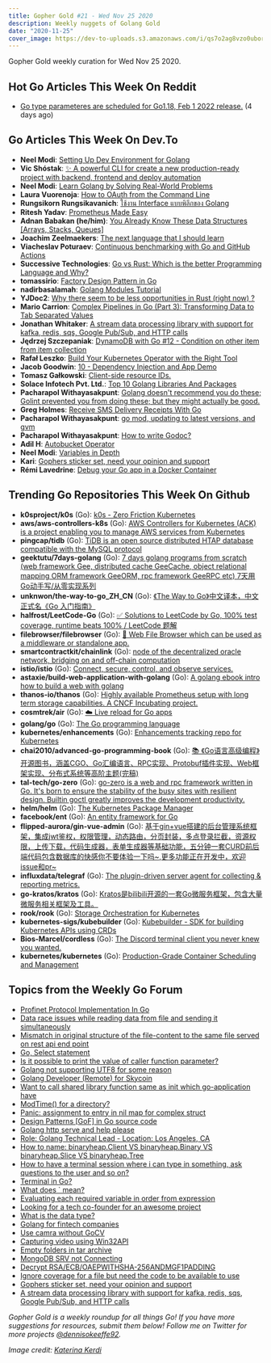 ```yaml
---
title: Gopher Gold #21 - Wed Nov 25 2020
description: Weekly nuggets of Golang Gold
date: "2020-11-25"
cover_image: https://dev-to-uploads.s3.amazonaws.com/i/qs7o2ag8vzo0uborgc7v.png
---
```


Gopher Gold weekly curation for Wed Nov 25 2020.



## Hot Go Articles This Week On Reddit

- [Go type parameteres are scheduled for Go1.18, Feb 1 2022 release.](https://www.reddit.com/r/golang/comments/jxudmm/go_type_parameteres_are_scheduled_for_go118_feb_1/) (4 days ago)



## Go Articles This Week On Dev.To

- **Neel Modi**: [Setting Up Dev Environment for Golang](https://dev.to/neel229/setting-up-dev-environment-for-golang-ipo)
- **Vic Shóstak**: [✨ A powerful CLI for create a new production-ready project with backend, frontend and deploy automation](https://dev.to/koddr/a-powerful-cli-for-create-a-new-production-ready-project-with-backend-frontend-and-deploy-automation-3e2c)
- **Neel Modi**: [Learn Golang by Solving Real-World Problems](https://dev.to/neel229/learn-golang-by-solving-real-world-problems-2b2o)
- **Laura Vuorenoja**: [How to OAuth from the Command Line](https://dev.to/lauravuo/how-to-oauth-from-the-command-line-47j0)
- **Rungsikorn Rungsikavanich**: [ใช้งาน Interface แบบพิลึกของ Golang](https://dev.to/zapkub/interface-golang-1582)
- **Ritesh Yadav**: [Prometheus Made Easy](https://dev.to/darkart108/prometheus-made-easy-571o)
- **Adnan Babakan (he/him)**: [You Already Know These Data Structures [Arrays, Stacks, Queues]](https://dev.to/adnanbabakan/you-already-know-these-data-structures-arrays-stacks-queues-5436)
- **Joachim Zeelmaekers**: [The next language that I should learn](https://dev.to/joachimzeelmaekers/the-next-language-that-i-should-learn-jad)
- **Viacheslav Poturaev**: [Continuous benchmarking with Go and GitHub Actions](https://dev.to/vearutop/continuous-benchmarking-with-go-and-github-actions-41ok)
- **Successive Technologies**: [Go vs Rust: Which is the better Programming Language and Why?](https://dev.to/successivetechblogs/go-vs-rust-which-is-the-better-programming-language-and-why-1npa)
- **tomassirio**: [Factory Design Pattern in Go](https://dev.to/tomassirio/factory-design-pattern-in-go-3pe1)
- **nadirbasalamah**: [Golang Modules Tutorial](https://dev.to/nadirbasalamah/golang-modules-tutorial-40j)
- **YJDoc2**: [Why there seem to be less opportunities in Rust (right now) ?](https://dev.to/yjdoc2/why-there-seem-to-be-less-opportunities-in-rust-right-now-486h)
- **Mario Carrion**: [Complex Pipelines in Go (Part 3): Transforming Data to Tab Separated Values](https://dev.to/mariocarrion/complex-pipelines-in-go-part-3-transforming-data-to-tab-separated-values-59gi)
- **Jonathan Whitaker**: [A stream data processing library with support for kafka, redis, sqs, Google Pub/Sub, and HTTP calls](https://dev.to/jonathanwhitaker/a-stream-data-processing-library-with-support-for-kafka-redis-sqs-google-pub-sub-and-http-calls-3die)
- **Jędrzej Szczepaniak**: [DynamoDB with Go #12 - Condition on other item from item collection](https://dev.to/jbszczepaniak/dynamodb-with-go-12-condition-on-other-item-from-item-collection-4eh3)
- **Rafał Leszko**: [Build Your Kubernetes Operator with the Right Tool](https://dev.to/hazelcast/build-your-kubernetes-operator-with-the-right-tool-2c2m)
- **Jacob Goodwin**: [10 - Dependency Injection and App Demo](https://dev.to/jacobsngoodwin/10-dependency-injection-and-app-demo-1pj5)
- **Tomasz Gałkowski**: [Client-side resource IDs.](https://dev.to/galkowskit/client-side-resource-ids-529n)
- **Solace Infotech Pvt. Ltd.**: [Top 10 Golang Libraries And Packages](https://dev.to/ltdsolace/top-10-golang-libraries-and-packages-5g76)
- **Pacharapol Withayasakpunt**: [Golang doesn't recommend you do these; Golint prevented you from doing these; but they might actually be good.](https://dev.to/patarapolw/golang-doesn-t-recommend-you-do-these-golint-prevented-you-from-doing-these-but-they-might-actually-be-good-3h07)
- **Greg Holmes**: [Receive SMS Delivery Receipts With Go](https://dev.to/vonagedev/receive-sms-delivery-receipts-with-go-2lf8)
- **Pacharapol Withayasakpunt**: [go mod, updating to latest versions, and gvm](https://dev.to/patarapolw/go-mod-updating-to-latest-versions-and-gvm-h0g)
- **Pacharapol Withayasakpunt**: [How to write Godoc?](https://dev.to/patarapolw/how-to-write-godoc-5a2n)
- **Adil H**: [Autobucket Operator](https://dev.to/didil/autobucket-operator-3278)
- **Neel Modi**: [Variables in Depth](https://dev.to/neel229/variables-in-depth-flb)
- **Kari**: [Gophers sticker set, need your opinion and support](https://dev.to/slizovakari/gophers-sticker-set-need-your-opinion-and-support-2leg)
- **Rémi Lavedrine**: [Debug your Go app in a Docker Container](https://dev.to/shostarsson/debug-your-go-app-in-a-docker-container-clf)



## Trending Go Repositories This Week On Github

- **k0sproject/k0s** (Go): [k0s - Zero Friction Kubernetes](https://github.com/k0sproject/k0s)
- **aws/aws-controllers-k8s** (Go): [AWS Controllers for Kubernetes (ACK) is a project enabling you to manage AWS services from Kubernetes](https://github.com/aws/aws-controllers-k8s)
- **pingcap/tidb** (Go): [TiDB is an open source distributed HTAP database compatible with the MySQL protocol](https://github.com/pingcap/tidb)
- **geektutu/7days-golang** (Go): [7 days golang programs from scratch (web framework Gee, distributed cache GeeCache, object relational mapping ORM framework GeeORM, rpc framework GeeRPC etc) 7天用Go动手写/从零实现系列](https://github.com/geektutu/7days-golang)
- **unknwon/the-way-to-go_ZH_CN** (Go): [《The Way to Go》中文译本，中文正式名《Go 入门指南》](https://github.com/unknwon/the-way-to-go_ZH_CN)
- **halfrost/LeetCode-Go** (Go): [✅ Solutions to LeetCode by Go, 100% test coverage, runtime beats 100% / LeetCode 题解](https://github.com/halfrost/LeetCode-Go)
- **filebrowser/filebrowser** (Go): [📂 Web File Browser which can be used as a middleware or standalone app.](https://github.com/filebrowser/filebrowser)
- **smartcontractkit/chainlink** (Go): [node of the decentralized oracle network, bridging on and off-chain computation](https://github.com/smartcontractkit/chainlink)
- **istio/istio** (Go): [Connect, secure, control, and observe services.](https://github.com/istio/istio)
- **astaxie/build-web-application-with-golang** (Go): [A golang ebook intro how to build a web with golang](https://github.com/astaxie/build-web-application-with-golang)
- **thanos-io/thanos** (Go): [Highly available Prometheus setup with long term storage capabilities. A CNCF Incubating project.](https://github.com/thanos-io/thanos)
- **cosmtrek/air** (Go): [☁️ Live reload for Go apps](https://github.com/cosmtrek/air)
- **golang/go** (Go): [The Go programming language](https://github.com/golang/go)
- **kubernetes/enhancements** (Go): [Enhancements tracking repo for Kubernetes](https://github.com/kubernetes/enhancements)
- **chai2010/advanced-go-programming-book** (Go): [📚 《Go语言高级编程》开源图书，涵盖CGO、Go汇编语言、RPC实现、Protobuf插件实现、Web框架实现、分布式系统等高阶主题(完稿)](https://github.com/chai2010/advanced-go-programming-book)
- **tal-tech/go-zero** (Go): [go-zero is a web and rpc framework written in Go. It's born to ensure the stability of the busy sites with resilient design. Builtin goctl greatly improves the development productivity.](https://github.com/tal-tech/go-zero)
- **helm/helm** (Go): [The Kubernetes Package Manager](https://github.com/helm/helm)
- **facebook/ent** (Go): [An entity framework for Go](https://github.com/facebook/ent)
- **flipped-aurora/gin-vue-admin** (Go): [基于gin+vue搭建的后台管理系统框架，集成jwt鉴权，权限管理，动态路由，分页封装，多点登录拦截，资源权限，上传下载，代码生成器，表单生成器等基础功能，五分钟一套CURD前后端代码包含数据库的快感你不要体验一下吗~,更多功能正在开发中，欢迎issue和pr~](https://github.com/flipped-aurora/gin-vue-admin)
- **influxdata/telegraf** (Go): [The plugin-driven server agent for collecting & reporting metrics.](https://github.com/influxdata/telegraf)
- **go-kratos/kratos** (Go): [Kratos是bilibili开源的一套Go微服务框架，包含大量微服务相关框架及工具。](https://github.com/go-kratos/kratos)
- **rook/rook** (Go): [Storage Orchestration for Kubernetes](https://github.com/rook/rook)
- **kubernetes-sigs/kubebuilder** (Go): [Kubebuilder - SDK for building Kubernetes APIs using CRDs](https://github.com/kubernetes-sigs/kubebuilder)
- **Bios-Marcel/cordless** (Go): [The Discord terminal client you never knew you wanted.](https://github.com/Bios-Marcel/cordless)
- **kubernetes/kubernetes** (Go): [Production-Grade Container Scheduling and Management](https://github.com/kubernetes/kubernetes)



## Topics from the Weekly Go Forum

- [Profinet Protocol Implementation In Go](https://forum.golangbridge.org/t/profinet-protocol-implementation-in-go/21392)
- [Data race issues while reading data from file and sending it simultaneously](https://forum.golangbridge.org/t/data-race-issues-while-reading-data-from-file-and-sending-it-simultaneously/21452)
- [Mismatch in original structure of the file-content to the same file served on rest api end point](https://forum.golangbridge.org/t/mismatch-in-original-structure-of-the-file-content-to-the-same-file-served-on-rest-api-end-point/21455)
- [Go, Select statement](https://forum.golangbridge.org/t/go-select-statement/21423)
- [Is it possible to print the value of caller function parameter?](https://forum.golangbridge.org/t/is-it-possible-to-print-the-value-of-caller-function-parameter/21422)
- [Golang not supporting UTF8 for some reason](https://forum.golangbridge.org/t/golang-not-supporting-utf8-for-some-reason/21429)
- [Golang Developer (Remote) for Skycoin](https://forum.golangbridge.org/t/golang-developer-remote-for-skycoin/21442)
- [Want to call shared library function same as init which go-application have](https://forum.golangbridge.org/t/want-to-call-shared-library-function-same-as-init-which-go-application-have/21400)
- [ModTime() for a directory?](https://forum.golangbridge.org/t/modtime-for-a-directory/21439)
- [Panic: assignment to entry in nil map for complex struct](https://forum.golangbridge.org/t/panic-assignment-to-entry-in-nil-map-for-complex-struct/21405)
- [Design Patterns [GoF] in Go source code](https://forum.golangbridge.org/t/design-patterns-gof-in-go-source-code/21436)
- [Golang http serve and help please](https://forum.golangbridge.org/t/golang-http-serve-and-help-please/21412)
- [Role: Golang Technical Lead - Location: Los Angeles, CA](https://forum.golangbridge.org/t/role-golang-technical-lead-location-los-angeles-ca/21402)
- [How to name: binaryheap.Client VS binaryheap.Binary VS binaryheap.Slice VS binaryheap.Tree](https://forum.golangbridge.org/t/how-to-name-binaryheap-client-vs-binaryheap-binary-vs-binaryheap-slice-vs-binaryheap-tree/21425)
- [How to have a terminal session where i can type in something, ask questions to the user and so on?](https://forum.golangbridge.org/t/how-to-have-a-terminal-session-where-i-can-type-in-something-ask-questions-to-the-user-and-so-on/21443)
- [Terminal in Go?](https://forum.golangbridge.org/t/terminal-in-go/21391)
- [What does ` mean?](https://forum.golangbridge.org/t/what-does-mean/21449)
- [Evaluating each required variable in order from expression](https://forum.golangbridge.org/t/evaluating-each-required-variable-in-order-from-expression/21437)
- [Looking for a tech co-founder for an awesome project](https://forum.golangbridge.org/t/looking-for-a-tech-co-founder-for-an-awesome-project/21389)
- [What is the data type?](https://forum.golangbridge.org/t/what-is-the-data-type/21447)
- [Golang for fintech companies](https://forum.golangbridge.org/t/golang-for-fintech-companies/21421)
- [Use camra without GoCV](https://forum.golangbridge.org/t/use-camra-without-gocv/21396)
- [Capturing video using Win32API](https://forum.golangbridge.org/t/capturing-video-using-win32api/21414)
- [Empty folders in tar archive](https://forum.golangbridge.org/t/empty-folders-in-tar-archive/21453)
- [MongoDB SRV not Connecting](https://forum.golangbridge.org/t/mongodb-srv-not-connecting/21410)
- [Decrypt RSA/ECB/OAEPWITHSHA-256ANDMGF1PADDING](https://forum.golangbridge.org/t/decrypt-rsa-ecb-oaepwithsha-256andmgf1padding/21383)
- [Ignore coverage for a file but need the code to be available to use](https://forum.golangbridge.org/t/ignore-coverage-for-a-file-but-need-the-code-to-be-available-to-use/21413)
- [Gophers sticker set, need your opinion and support](https://forum.golangbridge.org/t/gophers-sticker-set-need-your-opinion-and-support/21440)
- [A stream data processing library with support for kafka, redis, sqs, Google Pub/Sub, and HTTP calls](https://forum.golangbridge.org/t/a-stream-data-processing-library-with-support-for-kafka-redis-sqs-google-pub-sub-and-http-calls/21456)

_Gopher Gold is a weekly roundup for all things Go! If you have more suggestions for resources, submit them below! Follow me on Twitter for more projects [@dennisokeeffe92](https://twitter.com/dennisokeeffe92)._

_Image credit: [Katerina Kerdi](https://unsplash.com/@katekerdi)_